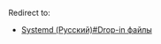 Redirect to:

*   [Systemd (Русский)#Drop-in файлы](/index.php/Systemd_(%D0%A0%D1%83%D1%81%D1%81%D0%BA%D0%B8%D0%B9)#Drop-in_файлы "Systemd (Русский)")